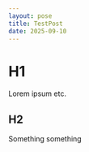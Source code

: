 ```yaml
---
layout: pose
title: TestPost
date: 2025-09-10
---
```


# H1

Lorem ipsum etc.

## H2

Something something
